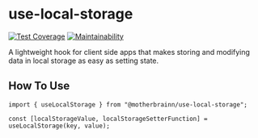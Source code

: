 # use-local-storage

[![Test Coverage](https://api.codeclimate.com/v1/badges/dcac97543ef0baebbd49/test_coverage)](https://codeclimate.com/github/motherbrainn/use-local-storage/test_coverage)
[![Maintainability](https://api.codeclimate.com/v1/badges/dcac97543ef0baebbd49/maintainability)](https://codeclimate.com/github/motherbrainn/use-local-storage/maintainability)

A lightweight hook for client side apps that makes storing and modifying data in local storage as easy as setting state.

## How To Use
```
import { useLocalStorage } from "@motherbrainn/use-local-storage";

const [localStorageValue, localStorageSetterFunction] = useLocalStorage(key, value);
```

